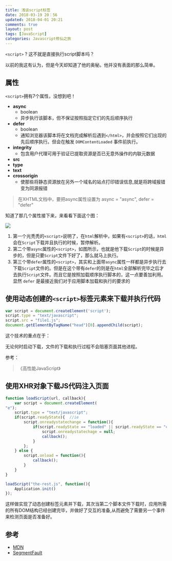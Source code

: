 ```yaml
---
title: 浅谈script标签
date: 2018-03-19 20：56
updated: 2018-04-01 20:21
comments: true
layout: post
tags: [JavaScript]
categories: Javascript修仙之旅
---
```


`<script>` ? 这不就是直接执行script脚本吗？

以前的我这有认为，但是今天却知道了他的奥秘。他并没有表面的那么简单。

<!--more-->

## 属性

`<script>`拥有7个属性，没想到吧！

* **async**
  * boolean
  * 异步执行该脚本，但不保证按照指定它们的先后顺序执行
* **defer**
  * boolean
  * 通知浏览器该脚本将在文档完成解析后遇到`</html>`，并会按照它们出现的先后顺序执行。但会在触发 `DOMContentLoaded` 事件前执行。
* **integrity**
  * 包含用户代理可用于验证已提取资源是否已无意外操作的内联元数据
* **src**
* **type**
* **text**
* **crossorigin**
  * 使那些将静态资源放在另外一个域名的站点打印错误信息,就是将跨域报错变为同源报错

> 在XHTML文档中，要把async属性设置为 async = "async", defer = "defer"

知道了那几个属性接下来，来看看下面这个图：

![](https://blogaaaaxzh.oss-cn-hangzhou.aliyuncs.com/%3Cscript%3E.png)

1. 第一个光秃秃的`<script>`说明了，在`html`解析中，如果有`<script>`的话，`html`会在`Script`下载并且执行的时候，暂停解析。
2. 第二个带`async`属性的`<script>`，如图所示，也就是他下载`Script`的时候是异步的，但是只要`Script`文件下好了，那么就马上执行。
3. 第三个带`defer`属性的`<script>`，其实和上面带`async`属性一样都是异步执行去下载`Script`文件的。但是在这个带有`defer`的则是在`html`全部解析完毕之后才去执行`Script`文件。而且它是按照加载顺序执行脚本的，这一点要善加利用。显然 `defer` 是最接近我们对于应用脚本加载和执行的要求的

## 使用动态创建的`<script>`标签元素来下载并执行代码

```javascript
var script = document.createElement('script');
script.type = "text/javascript";
script.src = "file1.js";
document.getElementByTagName("head")[0].appendChild(script);
```

这个技术的重点在于：

无论何时启动下载，文件的下载和执行过程不会阻塞页面其他进程。

参考：

> 《高性能JavaScript》

## 使用XHR对象下载JS代码注入页面

```javascript
function loadScript(url, callback){
    var script = document.createElement(
"e");
    script.type = "text/javascript";
    if(script.readyState){	//ie
        script.onreadystatechange = function(){
            if(script.readyState == "loaded" || script.readyState == "complete"){
                script.onreadystatechage = null;
                callback();
            }
        };
    } else {
        script.onload = function(){
            callback();
        }
    }
}

loadScript("the-rest.js", function(){
    Application.init()
});
```

这样做实现了动态创建标签元素并下载，其次当第二个脚本文件下载时，应用所需的所有DOM结构已经创建完毕，并做好了交互的准备,从而避免了需要另一个事件来检测页面是否准备好。



## 参考

* [MDN](https://developer.mozilla.org/zh-CN/docs/Web/HTML/Element/script)
* [SegmentFault](https://segmentfault.com/a/1190000006778717)

